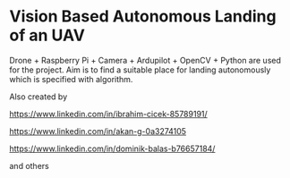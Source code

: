# Vision Based Autonomous Landing of an UAV

Drone + Raspberry Pi + Camera + Ardupilot + OpenCV + Python are used for the project. Aim is to find a suitable place for landing autonomously which is specified with algorithm. 

Also created by

https://www.linkedin.com/in/ibrahim-cicek-85789191/

https://www.linkedin.com/in/akan-g-0a3274105

https://www.linkedin.com/in/dominik-balas-b76657184/

and others

